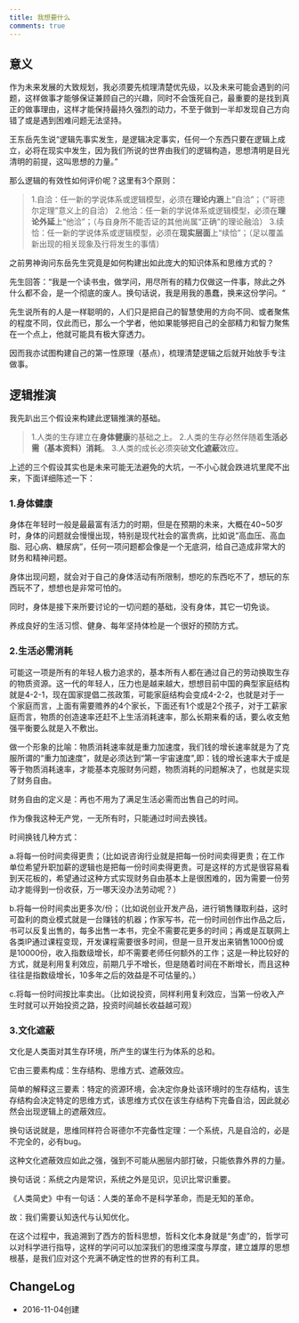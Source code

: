 ```yaml
---
title: 我想要什么
comments: true
---
```


## 意义 

作为未来发展的大致规划，我必须要先梳理清楚优先级，以及未来可能会遇到的问题，这样做事才能够保证兼顾自己的兴趣，同时不会饿死自己，最重要的是找到真正的做事理由，这样才能保持最持久强烈的动力，不至于做到一半却发现自己方向错了或是遇到困难问题无法坚持。

王东岳先生说“逻辑先事实发生，是逻辑决定事实，任何一个东西只要在逻辑上成立，必将在现实中发生，因为我们所说的世界由我们的逻辑构造，思想清明是目光清明的前提，这叫思想的力量。”

那么逻辑的有效性如何评价呢？这里有3个原则：
> 1.自洽：任一新的学说体系或逻辑模型，必须在**理论内涵**上“自洽”；（“哥德尔定理”意义上的自洽）
> 2.他洽：任一新的学说体系或逻辑模型，必须在**理论外延**上“他洽”；（与自身所不能否证的其他尚属“正确”的理论融洽）
> 3.续恰：任一新的学说体系或逻辑模型，必须在**现实层面**上“续恰”；（足以覆盖新出现的相关现象及行将发生的事情）

之前男神询问东岳先生究竟是如何构建出如此庞大的知识体系和思维方式的？

先生回答：“我是一个读书虫，做学问，用尽所有的精力仅做这一件事，除此之外什么都不会，是一个彻底的废人。换句话说，我是用我的愚蠢，换来这份学问。“

先生说所有的人是一样聪明的，人们只是把自己的智慧使用的方向不同、或者聚焦的程度不同，仅此而已，那么一个学者，他如果能够把自己的全部精力和智力聚焦在一个点上，他就可能具有极大穿透力。

因而我亦试图构建自己的第一性原理（基点），梳理清楚逻辑之后就开始放手专注做事。

## 逻辑推演

我先趴出三个假设来构建此逻辑推演的基础。
> 1.人类的生存建立在**身体健康**的基础之上。
> 2.人类的生存必然伴随着**生活必需（基本资料）消耗**。
> 3.人类的成长必须突破**文化遮蔽**效应。 

上述的三个假设其实也是未来可能无法避免的大坑，一不小心就会跌进坑里爬不出来，下面详细陈述一下：

### 1.身体健康

身体在年轻时一般是最最富有活力的时期，但是在预期的未来，大概在40~50岁时，身体的问题就会慢慢出现，特别是现代社会的富贵病，比如说“高血压、高血脂、冠心病、糖尿病”，任何一项问题都会像是一个无底洞，给自己造成非常大的财务和精神问题。

身体出现问题，就会对于自己的身体活动有所限制，想吃的东西吃不了，想玩的东西玩不了，想想也是非常可怕的。

同时，身体是接下来所要讨论的一切问题的基础，没有身体，其它一切免谈。

养成良好的生活习惯、健身、每年坚持体检是一个很好的预防方式。

### 2.生活必需消耗

可能这一项是所有的年轻人极力追求的，基本所有人都在通过自己的劳动换取生存的物质资源。这一代的年轻人，压力也是越来越大，想想目前中国的典型家庭结构就是4-2-1，现在国家提倡二孩政策，可能家庭结构会变成4-2-2，也就是对于一个家庭而言，上面有需要赡养的4个家长，下面还有1个或是2个孩子，对于工薪家庭而言，物质的创造速率还赶不上生活消耗速率，那么长期来看的话，要么收支勉强平衡要么就是入不敷出。

做一个形象的比喻：物质消耗速率就是重力加速度，我们钱的增长速率就是为了克服所谓的“重力加速度”，就是必须达到“第一宇宙速度",即：钱的增长速率大于或是等于物质消耗速率，才能基本克服财务问题，物质消耗的问题解决了，也就是实现了财务自由。

财务自由的定义是：再也不用为了满足生活必需而出售自己的时间。

作为像我这种无产党，一无所有时，只能通过时间去换钱。

时间换钱几种方式：

a.将每一份时间卖得更贵；（比如说咨询行业就是把每一份时间卖得更贵；在工作单位希望升职加薪的逻辑也是把每一份时间卖得更贵。可是这样的方式是很容易看到天花板的，希望通过这种方式实现财务自由基本上是很困难的，因为需要一份劳动才能得到一份收获，万一哪天没办法劳动呢？）

b.将每一份时间卖出更多次/份；（比如说创业开发产品，进行销售赚取利益，这时可盈利的商业模式就是一台赚钱的机器；作家写书，花一份时间创作出作品之后，书可以反复出售的，每多出售一本书，完全不需要花更多的时间；再或是互联网上各类IP通过课程变现，开发课程需要很多时间，但是一旦开发出来销售1000份或是10000份，收入指数级增长，却不需要老师任何额外的工作；这是一种比较好的方式，就是利用复利效应，前期几乎不增长，但是随着时间在不断增长，而且这种往往是指数级增长，10多年之后的效益是不可估量的。）

c.将每一份时间按比率卖出。（比如说投资，同样利用复利效应，当第一份收入产生时就可以开始投资之路，投资时间越长收益越可观）

### 3.文化遮蔽

文化是人类面对其生存环境，所产生的谋生行为体系的总和。

它由三要素构成：生存结构、思维方式、遮蔽效应。

简单的解释这三要素：特定的资源环境，会决定你身处该环境时的生存结构，该生存结构会决定特定的思维方式，该思维方式仅在该生存结构下完备自洽，因此就必然会出现逻辑上的遮蔽效应。

换句话说就是，思维同样符合哥德尔不完备性定理：一个系统，凡是自洽的，必是不完全的，必有bug。

这种文化遮蔽效应如此之强，强到不可能从圈层内部打破，只能依靠外界的力量。

换句话说：系统之内是常识，系统之外是见识，见识比常识重要。

《人类简史》中有一句话：人类的革命不是科学革命，而是无知的革命。

故：我们需要认知迭代与认知优化。

在这个过程中，我追溯到了西方的哲科思想，哲科文化本身就是“务虚”的，哲学可以对科学进行指导，这样的学问可以加深我们的思维深度与厚度，建立雄厚的思想根基，是我们应对这个充满不确定性的世界的有利工具。

## ChangeLog
- 2016-11-04创建
